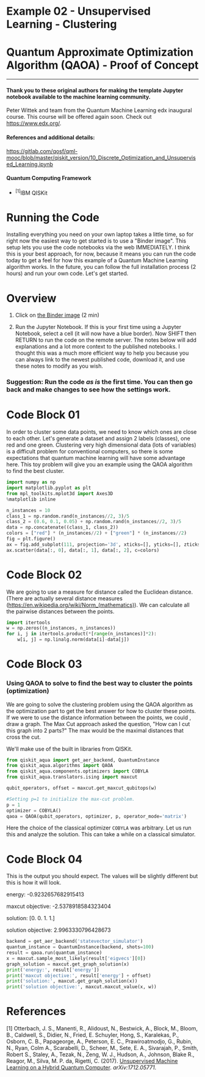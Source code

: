 
# Example 02 - Unsupervised Learning - Clustering

# Quantum Approximate Optimization Algorithm (QAOA) - Proof of Concept


***
#### Thank you to these original authors for making the template Jupyter notebook available to the machine learning community.
Peter Wittek and team from the Quantum Machine Learning edx inaugural course. This course will be offered again soon. Check out https://www.edx.org/.

#### References and additional details:
https://gitlab.com/qosf/qml-mooc/blob/master/qiskit_version/10_Discrete_Optimization_and_Unsupervised_Learning.ipynb

#### Quantum Computing Framework
- <sup>[1]</sup>IBM QISKit


# Running the Code

Installing everything you need on your own laptop takes a little time, so for right now the easiest way to get started is to use a "Binder image".  This setup lets you use the code notebooks via the web IMMEDIATELY. I think this is your best approach, for now, because it means you can run the code today to get a feel for how this example of a Quantum Machine Learning algorithm works. In the future, you can follow the full installation process (2 hours) and run your own code. Let's get started. 

# Overview

1) Click on [the Binder image](https://mybinder.org/v2/gh/PacktPublishing/Quantum-Machine-Learning/blob/master?urlpath=https%3A%2F%2Fgithub.com%2FPacktPublishing%2FQuantum-Machine-Learning%2Fblob%2Fmaster%2FQAOA.ipynb) (2 min)

2) Run the Jupyter Notebook. If this is your first time using a Jupyter Notebook, select a cell (it will now have a blue border).  Now SHIFT then RETURN to run the code on the remote server.  The notes below will add explanations and a lot more context to the published notebooks. I thought this was a much more efficient way to help you because you can always link to the newest published code, download it, and use these notes to modify as you wish. 

### Suggestion:  Run the code _as is_ the first time.  You can then go back and make changes to see how the settings work.


# Code Block 01

In order to cluster some data points, we need to know which ones are close to each other.  Let's generate a dataset and assign 2 labels (classes), one red and one green. Clustering very high dimensional data (lots of variables) is a difficult problem for conventional computers, so there is some expectations that quantum machine learning will have some advantage here.  This toy problem will give you an example using the QAOA algorithm to find the best cluster.


```python
import numpy as np
import matplotlib.pyplot as plt
from mpl_toolkits.mplot3d import Axes3D
%matplotlib inline

n_instances = 10
class_1 = np.random.rand(n_instances//2, 3)/5
class_2 = (0.6, 0.1, 0.05) + np.random.rand(n_instances//2, 3)/5
data = np.concatenate((class_1, class_2))
colors = ["red"] * (n_instances//2) + ["green"] * (n_instances//2)
fig = plt.figure()
ax = fig.add_subplot(111, projection='3d', xticks=[], yticks=[], zticks=[])
ax.scatter(data[:, 0], data[:, 1], data[:, 2], c=colors)
```

# Code Block 02
We are going to use a measure for distance called the Euclidean distance. (There are actually several distance measures (https://en.wikipedia.org/wiki/Norm_(mathematics)).  We can calculate all the pairwise distances between the points.


```python
import itertools
w = np.zeros((n_instances, n_instances))
for i, j in itertools.product(*[range(n_instances)]*2):
    w[i, j] = np.linalg.norm(data[i]-data[j])
```

# Code Block 03


### Using QAOA to solve to find the best way to cluster the points (optimization)

We are going to solve the clustering problem using the QAOA algorithm as the optimization part to get the best answer for how to cluster these points.  If we were to use the distance information between the points, we could , draw a graph.  The Max Cut approach asked the question, "How can I cut this graph into 2 parts?"  The max would be the maximal distances that cross the cut.

We'll make use of the built in libraries from QISKit.


```python
from qiskit_aqua import get_aer_backend, QuantumInstance
from qiskit_aqua.algorithms import QAOA
from qiskit_aqua.components.optimizers import COBYLA
from qiskit_aqua.translators.ising import maxcut
```


```python
qubit_operators, offset = maxcut.get_maxcut_qubitops(w)

#Setting p=1 to initialize the max-cut problem.
p = 1  
optimizer = COBYLA()
qaoa = QAOA(qubit_operators, optimizer, p, operator_mode='matrix')
```

Here the choice of the classical optimizer `COBYLA` was arbitrary. Let us run this and analyze the solution. This can take a while on a classical simulator.

# Code Block 04

This is the output you should expect. The values will be slightly different but this is how it will look.

energy: -0.9232657682915413

maxcut objective: -2.5378918584323404

solution: [0. 0. 1. 1.]

solution objective: 2.9963330796428673



```python
backend = get_aer_backend('statevector_simulator')
quantum_instance = QuantumInstance(backend, shots=100)
result = qaoa.run(quantum_instance)
x = maxcut.sample_most_likely(result['eigvecs'][0])
graph_solution = maxcut.get_graph_solution(x)
print('energy:', result['energy'])
print('maxcut objective:', result['energy'] + offset)
print('solution:', maxcut.get_graph_solution(x))
print('solution objective:', maxcut.maxcut_value(x, w))
```

# References

[1] Otterbach, J. S., Manenti, R., Alidoust, N., Bestwick, A., Block, M., Bloom, B., Caldwell, S., Didier, N., Fried, E. Schuyler, Hong, S., Karalekas, P., Osborn, C. B., Papageorge, A., Peterson, E. C., Prawiroatmodjo, G., Rubin, N., Ryan, Colm A., Scarabelli, D., Scheer, M., Sete, E. A., Sivarajah, P., Smith, Robert S., Staley, A., Tezak, N., Zeng, W. J., Hudson, A., Johnson, Blake R., Reagor, M., Silva, M. P. da, Rigetti, C. (2017). [Unsupervised Machine Learning on a Hybrid Quantum Computer](https://arxiv.org/abs/1712.05771). *arXiv:1712.05771*. <a id='1'></a>
